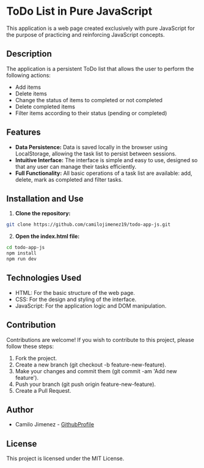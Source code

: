 # ToDo List in Pure JavaScript

This application is a web page created exclusively with pure JavaScript for the purpose of practicing and reinforcing JavaScript concepts.

## Description

The application is a persistent ToDo list that allows the user to perform the following actions:

- Add items
- Delete items
- Change the status of items to completed or not completed
- Delete completed items
- Filter items according to their status (pending or completed)

## Features

- **Data Persistence:** Data is saved locally in the browser using LocalStorage, allowing the task list to persist between sessions.
- **Intuitive Interface:** The interface is simple and easy to use, designed so that any user can manage their tasks efficiently.
- **Full Functionality:** All basic operations of a task list are available: add, delete, mark as completed and filter tasks.
## Installation and Use

1. **Clone the repository:**

 ```bash
 git clone https://github.com/camilojimenez19/todo-app-js.git
 ```
2. **Open the index.html file:**

 ```bash
 cd todo-app-js
 npm install
 npm run dev
 ```


 ## Technologies Used

- HTML: For the basic structure of the web page.
- CSS: For the design and styling of the interface.
- JavaScript: For the application logic and DOM manipulation.

## Contribution

Contributions are welcome! If you wish to contribute to this project, please follow these steps:

1. Fork the project.
2. Create a new branch (git checkout -b feature-new-feature).
3. Make your changes and commit them (git commit -am 'Add new feature').
4. Push your branch (git push origin feature-new-feature).
5. Create a Pull Request.

## Author

- Camilo Jimenez - [GithubProfile](https://github.com/camilojimenez19)

## License
This project is licensed under the MIT License.
